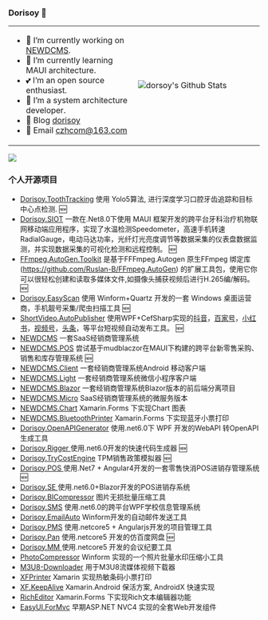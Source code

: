 ### **Dorisoy**   👋

<table>
<tr>
<td width="50%">

- 🔭 I’m currently working on [NEWDCMS](https://github.com/NEWDCMS).
- 🌱 I’m currently learning MAUI architecture.
- 💕 I’m an open source enthusiast.
- 🖖 I’m a system architecture developer.
- 🖖 Blog [dorisoy](http://www.dorsoy.com/)
- 🖖 Email [czhcom@163.com](mailto:czhcom@163.com)

</td>
<td>

 ![dorsoy's Github Stats](https://github-readme-stats.vercel.app/api?username=dorisoy&show_icons=true&hide_border=true)
 
 </td>
 </tr>
</table>


<img src="https://github-profile-trophy.vercel.app/?username=dorisoy&theme=flat&no-frame=true&margin-w=30" />


### 个人开源项目

- [Dorisoy.ToothTracking](https://github.com/dorisoy/Dorisoy.ToothTracking) 使用 Yolo5算法, 进行深度学习口腔牙齿追踪和目标中心点检测. :new:
- [Dorisoy.SIOT](https://github.com/dorisoy/Dorisoy.SIOT) 一款在.Net8.0下使用 MAUI 框架开发的跨平台牙科治疗机物联网移动端应用程序，实现了水温检测Speedometer，高速手机转速RadialGauge，电动马达功率，光纤灯光亮度调节等数据采集的仪表盘数据监测，并实现数据采集的可视化检测和远程控制。 :new:
- [FFmpeg.AutoGen.Toolkit](https://github.com/dorisoy/FFmpeg.AutoGen.Toolkit) 是基于FFFmpeg.Autogen 原生FFmpeg 绑定库(https://github.com/Ruslan-B/FFmpeg.AutoGen) 的扩展工具包，使用它你可以很轻松创建和读取多媒体文件,如摄像头捕获视频后进行H.265编/解码。 :new:
- [Dorisoy.EasyScan](https://github.com/dorisoy/EasyScan) 使用 Winform+Quartz 开发的一套 Windows 桌面运营商，手机靓号采集/爬虫扫描工具 :new:
- [ShortVideo.AutoPublisher](https://github.com/dorisoy/ShortVideo.AutoPublisher) 使用WPF+CefSharp实现的[抖音](https://creator.douyin.com)，[百家号](https://baijiahao.baidu.com/builder/rc/edit?type=videoV2)，[小红书](https://creator.xiaohongshu.com)，[视频号](https://channels.weixin.qq.com)，[头条](https://mp.toutiao.com/profile_v4/xigua/upload-video)，等平台短视频自动发布工具。 :new:
- [NEWDCMS](https://github.com/dorisoy/DCMS)  一套SaaS经销商管理系统
- [NEWDCMS.POS](https://github.com/NEWDCMS/DCMS.POS) 尝试基于mudblaczor在MAUI下构建的跨平台新零售采购、销售和库存管理系统  :new:
- [NEWDCMS.Client](https://github.com/dorisoy/DCMS.Client) 一套经销商管理系统Android 移动客户端
- [NEWDCMS.Light](https://github.com/dorisoy/DCMS.Light) 一套经销商管理系统微信小程序客户端
- [NEWDCMS.Blazor](https://github.com/dorisoy/DCMS.Blazor) 一套经销商管理系统Blazor版本的前后端分离项目
- [NEWDCMS.Micro](https://github.com/dorisoy/DCMS.Micro) SaaS经销商管理系统的微服务版本
- [NEWDCMS.Chart](https://github.com/dorisoy/DCMS.Chart)  Xamarin.Forms 下实现Chart 图表
- [NEWDCMS.BluetoothPrinter](https://github.com/dorisoy/DCMS.BluetoothPrinter)  Xamarin.Forms 下实现蓝牙小票打印
- [Dorisoy.OpenAPIGenerator](https://github.com/dorisoy/Dorisoy.OpenAPIGenerator) 使用.net6.0下 WPF 开发的WebAPI 转OpenAPI生成工具
- [Dorisoy.Rigger ](https://github.com/dorisoy/Dorisoy.Rigger) 使用.net6.0开发的快速代码生成器 :new:
- [Dorisoy.TryCostEngine](https://github.com/dorisoy/Dorisoy.TryCostEngine) TPM销售政策模拟器 :new:
- [Dorisoy.POS ](https://github.com/dorisoy/Dorisoy.POS) 使用.Net7 + Angular4开发的一套零售快消POS进销存管理系统 :new:
- [Dorisoy.SE ](https://github.com/dorisoy/Dorisoy.SE) 使用.net6.0+Blazor开发的POS进销存系统
- [Dorisoy.BICompressor](https://github.com/dorisoy/Dorisoy.BICompressor) 图片无损批量压缩工具
- [Dorisoy.SMS](https://github.com/dorisoy/Dorisoy.SMS) 使用.net6.0的跨平台WPF学校信息管理系统
- [Dorisoy.EmailAuto](https://github.com/dorisoy/Dorisoy.EmailAuto) Winform开发的自动邮件发送工具
- [Dorisoy.PMS](https://github.com/dorisoy/Dorisoy.PMS) 使用.netcore5 + Angularjs开发的项目管理工具
- [Dorisoy.Pan](https://github.com/dorisoy/Dorisoy.Pan) 使用.netcore5 开发的仿百度网盘 :new:
- [Dorisoy.MM ](https://github.com/dorisoy/Dorisoy.MM) 使用.netcore5  开发的会议纪要工具
- [PhotoCompressor](https://github.com/dorisoy/PhotoCompressor) Winform 实现的一个照片批量水印压缩小工具
- [M3U8-Downloader](https://github.com/dorisoy/M3U8-Downloader) 用于M3U8流媒体视频下载器
- [XFPrinter](https://github.com/dorisoy/XFPrinter) Xamarin 实现热敏条码小票打印
- [XF.KeepAlive](https://github.com/dorisoy/XF.KeepAlive) Xamarin.Android 保活方案, AndroidX 快速实现
- [RichEditor](https://github.com/dorisoy/RichEditor) Xamarin.Forms 下实现Rich文本编辑器功能
- [EasyUI.ForMvc](https://github.com/dorisoy/EasyUI.ForMvc) 早期ASP.NET NVC4 实现的全套Web开发组件

